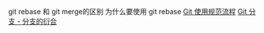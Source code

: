 git rebase 和 git merge的区别
为什么要使用 git rebase
[Git 使用规范流程](http://www.ruanyifeng.com/blog/2015/08/git-use-process.html)
[Git 分支 - 分支的衍合](http://git-scm.com/book/zh/v1/Git-%E5%88%86%E6%94%AF-%E5%88%86%E6%94%AF%E7%9A%84%E8%A1%8D%E5%90%88)
